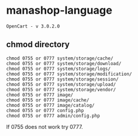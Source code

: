 # manashop-language

	OpenCart - v 3.0.2.0

## chmod directory
	chmod 0755 or 0777 system/storage/cache/
	chmod 0755 or 0777 system/storage/download/
	chmod 0755 or 0777 system/storage/logs/
	chmod 0755 or 0777 system/storage/modification/
	chmod 0755 or 0777 system/storage/session/
	chmod 0755 or 0777 system/storage/upload/
	chmod 0755 or 0777 system/storage/vendor/
	chmod 0755 or 0777 image/
	chmod 0755 or 0777 image/cache/
	chmod 0755 or 0777 image/catalog/
	chmod 0755 or 0777 config.php
	chmod 0755 or 0777 admin/config.php

If 0755 does not work try 0777.
